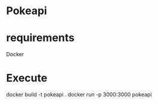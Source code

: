 # Pokeapi

# requirements
Docker

# Execute
docker build -t pokeapi .
docker run -p 3000:3000 pokeapi
